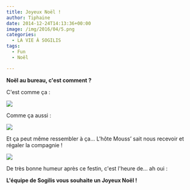 ```yaml
---
title: Joyeux Noël !
author: Tiphaine
date: 2014-12-24T14:13:36+00:00
image: /img/2016/04/5.png
categories:
  - LA VIE À SOGILIS
tags:
  - Fun
  - Noël

---
```

**Noël au bureau, c'est comment ?**

C'est comme ça :

![](https://67.media.tumblr.com/7ba6af622290aa2bae36d2eb65a68171/tumblr_inline_ngqcggZQzE1t2p7ex.jpg)
  
Comme ça aussi :

![](https://67.media.tumblr.com/0b7f60da19fb92bca3fc35d9608312d8/tumblr_inline_ngqc47zpHk1t2p7ex.jpg)

Et ça peut même ressembler à ça… L'hôte Mouss’ sait nous recevoir et régaler la compagnie !

![](https://66.media.tumblr.com/5076aca83b87fad73944846e28887abd/tumblr_inline_ngqc69voIA1t2p7ex.jpg)

De très bonne humeur après ce festin, c'est l'heure de… ah oui :

**L'équipe de Sogilis vous souhaite un Joyeux Noël !**
